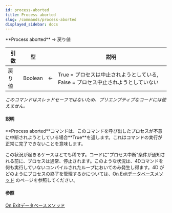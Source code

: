 ```yaml
---
id: process-aborted
title: Process aborted
slug: /commands/process-aborted
displayed_sidebar: docs
---
```


<!--REF #_command_.Process aborted.Syntax-->**Process aborted**  -> 戻り値<!-- END REF-->
<!--REF #_command_.Process aborted.Params-->
| 引数 | 型 |  | 説明 |
| --- | --- | --- | --- |
| 戻り値 | Boolean | &#8592; | True = プロセスは中止されようとしている, False = プロセス中止されようとしていない |

<!-- END REF-->

*このコマンドはスレッドセーフではないため、プリエンプティブなコードには使えません。*


#### 説明 

<!--REF #_command_.Process aborted.Summary-->**Process aborted**コマンドは、このコマンドを呼び出したプロセスが不意に中断されようとしている場合**True**を返します。<!-- END REF-->これはコマンドの実行が正常に完了できないことを意味します。

この状況が起きるケースはとても稀です。コードに"プロセス中断"条件が通知される前に、プロセスは通常、停止されます。このような状況は、4Dコマンドを何も実行していないコンパイルされたループにおいてのみ発生し得ます。4D がどのようにプロセスの終了を管理するかについては、[On Exitデータベースメソッド](on-exit-database-method.md) のページを参照してください。

#### 参照 

[On Exitデータベースメソッド](on-exit-database-method.md)  